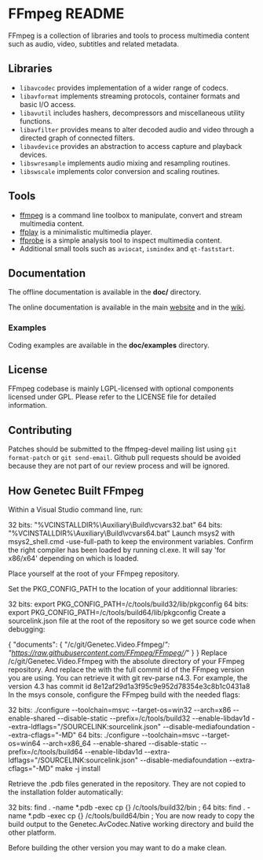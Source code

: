FFmpeg README
=============

FFmpeg is a collection of libraries and tools to process multimedia content
such as audio, video, subtitles and related metadata.

## Libraries

* `libavcodec` provides implementation of a wider range of codecs.
* `libavformat` implements streaming protocols, container formats and basic I/O access.
* `libavutil` includes hashers, decompressors and miscellaneous utility functions.
* `libavfilter` provides means to alter decoded audio and video through a directed graph of connected filters.
* `libavdevice` provides an abstraction to access capture and playback devices.
* `libswresample` implements audio mixing and resampling routines.
* `libswscale` implements color conversion and scaling routines.

## Tools

* [ffmpeg](https://ffmpeg.org/ffmpeg.html) is a command line toolbox to
  manipulate, convert and stream multimedia content.
* [ffplay](https://ffmpeg.org/ffplay.html) is a minimalistic multimedia player.
* [ffprobe](https://ffmpeg.org/ffprobe.html) is a simple analysis tool to inspect
  multimedia content.
* Additional small tools such as `aviocat`, `ismindex` and `qt-faststart`.

## Documentation

The offline documentation is available in the **doc/** directory.

The online documentation is available in the main [website](https://ffmpeg.org)
and in the [wiki](https://trac.ffmpeg.org).

### Examples

Coding examples are available in the **doc/examples** directory.

## License

FFmpeg codebase is mainly LGPL-licensed with optional components licensed under
GPL. Please refer to the LICENSE file for detailed information.

## Contributing

Patches should be submitted to the ffmpeg-devel mailing list using
`git format-patch` or `git send-email`. Github pull requests should be
avoided because they are not part of our review process and will be ignored.

## How Genetec Built FFmpeg

Within a Visual Studio command line, run:

32 bits: "%VCINSTALLDIR%\Auxiliary\Build\vcvars32.bat"
64 bits: "%VCINSTALLDIR%\Auxiliary\Build\vcvars64.bat"
Launch msys2 with msys2_shell.cmd -use-full-path to keep the environment variables. Confirm the right compiler has been loaded by running cl.exe. It will say 'for x86/x64' depending on which is loaded.

Place yourself at the root of your FFmpeg repository.

Set the PKG_CONFIG_PATH to the location of your additionnal libraries:

32 bits: export PKG_CONFIG_PATH=/c/tools/build32/lib/pkgconfig
64 bits: export PKG_CONFIG_PATH=/c/tools/build64/lib/pkgconfig
Create a sourcelink.json file at the root of the repository so we get source code when debugging:

 {
   "documents": {
     "/c/git/Genetec.Video.Ffmpeg/*": "https://raw.githubusercontent.com/FFmpeg/FFmpeg/<commitId>/*"
   }
 }
Replace /c/git/Genetec.Video.Ffmpeg with the absolute directory of your FFmpeg repository. And replace the <commitId> with the full commit id of the FFmpeg version you are using. You can retrieve it with git rev-parse n4.3. For example, the version 4.3 has commit id 8e12af29d1a3f95c9e952d78354e3c8b1c0431a8
In the msys console, configure the FFmpeg build with the needed flags:

32 bits: ./configure --toolchain=msvc --target-os=win32 --arch=x86 --enable-shared --disable-static --prefix=/c/tools/build32 --enable-libdav1d --extra-ldflags="/SOURCELINK:sourcelink.json" --disable-mediafoundation --extra-cflags="-MD"
64 bits: ./configure --toolchain=msvc --target-os=win64 --arch=x86_64 --enable-shared --disable-static --prefix=/c/tools/build64 --enable-libdav1d --extra-ldflags="/SOURCELINK:sourcelink.json" --disable-mediafoundation --extra-cflags="-MD"
make -j install

Retrieve the .pdb files generated in the repository. They are not copied to the installation folder automatically:

32 bits: find . -name \*.pdb -exec cp {} /c/tools/build32/bin \;
64 bits: find . -name \*.pdb -exec cp {} /c/tools/build64/bin \;
You are now ready to copy the build output to the Genetec.AvCodec.Native working directory and build the other platform.

Before building the other version you may want to do a make clean.